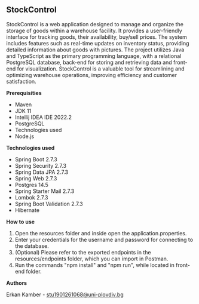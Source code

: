 ## StockControl 

StockControl is a web application designed to manage and organize the storage of goods within a warehouse facility. It provides a user-friendly interface for tracking goods, their availability, buy/sell prices. The system includes features such as real-time updates on inventory status, providing detailed information about goods with pictures. The project utilizes Java and TypeScript as the primary programming language, with a relational PostgreSQL database, back-end for storing and retrieving data and front-end for visualization. StockControl is a valuable tool for streamlining and optimizing warehouse operations, improving efficiency and customer satisfaction.

**Prerequisities**

* Maven
* JDK 11
* Intellij IDEA IDE 2022.2
* PostgreSQL
* Technologies used
* Node.js

**Technologies used**

* Spring Boot 2.7.3
* Spring Security 2.7.3
* Spring Data JPA 2.7.3
* Spring Web 2.7.3
* Postgres 14.5
* Spring Starter Mail 2.7.3
* Lombok 2.7.3
* Spring Boot Validation 2.7.3
* Hibernate

**How to use**

1. Open the resources folder and inside open the application.properties.
2. Enter your credentials for the username and password for connecting to the database.
3. (Optional) Please refer to the exported endpoints in the resources/endpoints folder, which you can
import in Postman.
4. Run the commands "npm install" and "npm run", while located in front-end folder.

**Authors**

Erkan Kamber - stu1901261068@uni-plovdiv.bg
